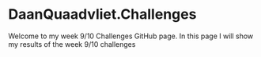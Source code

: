 # DaanQuaadvliet.Challenges
Welcome to my week 9/10 Challenges GitHub page. In this page I will show my results of the week 9/10 challenges
